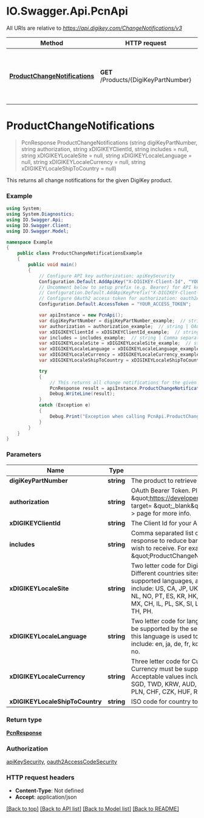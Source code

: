 # IO.Swagger.Api.PcnApi

All URIs are relative to *https://api.digikey.com/ChangeNotifications/v3*

Method | HTTP request | Description
------------- | ------------- | -------------
[**ProductChangeNotifications**](PcnApi.md#productchangenotifications) | **GET** /Products/{DigiKeyPartNumber} | This returns all change notifications for the given DigiKey product.


<a name="productchangenotifications"></a>
# **ProductChangeNotifications**
> PcnResponse ProductChangeNotifications (string digiKeyPartNumber, string authorization, string xDIGIKEYClientId, string includes = null, string xDIGIKEYLocaleSite = null, string xDIGIKEYLocaleLanguage = null, string xDIGIKEYLocaleCurrency = null, string xDIGIKEYLocaleShipToCountry = null)

This returns all change notifications for the given DigiKey product.

### Example
```csharp
using System;
using System.Diagnostics;
using IO.Swagger.Api;
using IO.Swagger.Client;
using IO.Swagger.Model;

namespace Example
{
    public class ProductChangeNotificationsExample
    {
        public void main()
        {
            // Configure API key authorization: apiKeySecurity
            Configuration.Default.AddApiKey("X-DIGIKEY-Client-Id", "YOUR_API_KEY");
            // Uncomment below to setup prefix (e.g. Bearer) for API key, if needed
            // Configuration.Default.AddApiKeyPrefix("X-DIGIKEY-Client-Id", "Bearer");
            // Configure OAuth2 access token for authorization: oauth2AccessCodeSecurity
            Configuration.Default.AccessToken = "YOUR_ACCESS_TOKEN";

            var apiInstance = new PcnApi();
            var digiKeyPartNumber = digiKeyPartNumber_example;  // string | The product to retrieve change notifications for.
            var authorization = authorization_example;  // string | OAuth Bearer Token. Please see<a href= \"https://developer.digikey.com/documentation/oauth\" target= \"_blank\" > OAuth 2.0 Documentation </a > page for more info.
            var xDIGIKEYClientId = xDIGIKEYClientId_example;  // string | The Client Id for your App.
            var includes = includes_example;  // string | Comma separated list of fields to return. Used to customize response to reduce bandwidth by selecting fields that you wish to receive. For example: \"ProductChangeNotifications\\[2\\](PcnType,PcnDescription)\" (optional) 
            var xDIGIKEYLocaleSite = xDIGIKEYLocaleSite_example;  // string | Two letter code for Digi-Key product website to search on. Different countries sites have different part restrictions, supported languages, and currencies. Acceptable values include: US, CA, JP, UK, DE, AT, BE, DK, FI, GR, IE, IT, LU, NL, NO, PT, ES, KR, HK, SG, CN, TW, AU, FR, IN, NZ, SE, MX, CH, IL, PL, SK, SI, LV, LT, EE, CZ, HU, BG, MY, ZA, RO, TH, PH. (optional) 
            var xDIGIKEYLocaleLanguage = xDIGIKEYLocaleLanguage_example;  // string | Two letter code for language to search on. Langauge must be supported by the selected site. If searching on keyword, this language is used to find matches. Acceptable values include: en, ja, de, fr, ko, zhs, zht, it, es, he, nl, sv, pl, fi, da, no. (optional) 
            var xDIGIKEYLocaleCurrency = xDIGIKEYLocaleCurrency_example;  // string | Three letter code for Currency to return part pricing for. Currency must be supported by the selected site. Acceptable values include: USD, CAD, JPY, GBP, EUR, HKD, SGD, TWD, KRW, AUD, NZD, INR, DKK, NOK, SEK, ILS, CNY, PLN, CHF, CZK, HUF, RON, ZAR, MYR, THB, PHP. (optional) 
            var xDIGIKEYLocaleShipToCountry = xDIGIKEYLocaleShipToCountry_example;  // string | ISO code for country to ship to. (optional) 

            try
            {
                // This returns all change notifications for the given DigiKey product.
                PcnResponse result = apiInstance.ProductChangeNotifications(digiKeyPartNumber, authorization, xDIGIKEYClientId, includes, xDIGIKEYLocaleSite, xDIGIKEYLocaleLanguage, xDIGIKEYLocaleCurrency, xDIGIKEYLocaleShipToCountry);
                Debug.WriteLine(result);
            }
            catch (Exception e)
            {
                Debug.Print("Exception when calling PcnApi.ProductChangeNotifications: " + e.Message );
            }
        }
    }
}
```

### Parameters

Name | Type | Description  | Notes
------------- | ------------- | ------------- | -------------
 **digiKeyPartNumber** | **string**| The product to retrieve change notifications for. | 
 **authorization** | **string**| OAuth Bearer Token. Please see&lt;a href&#x3D; \&quot;https://developer.digikey.com/documentation/oauth\&quot; target&#x3D; \&quot;_blank\&quot; &gt; OAuth 2.0 Documentation &lt;/a &gt; page for more info. | 
 **xDIGIKEYClientId** | **string**| The Client Id for your App. | 
 **includes** | **string**| Comma separated list of fields to return. Used to customize response to reduce bandwidth by selecting fields that you wish to receive. For example: \&quot;ProductChangeNotifications\\[2\\](PcnType,PcnDescription)\&quot; | [optional] 
 **xDIGIKEYLocaleSite** | **string**| Two letter code for Digi-Key product website to search on. Different countries sites have different part restrictions, supported languages, and currencies. Acceptable values include: US, CA, JP, UK, DE, AT, BE, DK, FI, GR, IE, IT, LU, NL, NO, PT, ES, KR, HK, SG, CN, TW, AU, FR, IN, NZ, SE, MX, CH, IL, PL, SK, SI, LV, LT, EE, CZ, HU, BG, MY, ZA, RO, TH, PH. | [optional] 
 **xDIGIKEYLocaleLanguage** | **string**| Two letter code for language to search on. Langauge must be supported by the selected site. If searching on keyword, this language is used to find matches. Acceptable values include: en, ja, de, fr, ko, zhs, zht, it, es, he, nl, sv, pl, fi, da, no. | [optional] 
 **xDIGIKEYLocaleCurrency** | **string**| Three letter code for Currency to return part pricing for. Currency must be supported by the selected site. Acceptable values include: USD, CAD, JPY, GBP, EUR, HKD, SGD, TWD, KRW, AUD, NZD, INR, DKK, NOK, SEK, ILS, CNY, PLN, CHF, CZK, HUF, RON, ZAR, MYR, THB, PHP. | [optional] 
 **xDIGIKEYLocaleShipToCountry** | **string**| ISO code for country to ship to. | [optional] 

### Return type

[**PcnResponse**](PcnResponse.md)

### Authorization

[apiKeySecurity](../README.md#apiKeySecurity), [oauth2AccessCodeSecurity](../README.md#oauth2AccessCodeSecurity)

### HTTP request headers

 - **Content-Type**: Not defined
 - **Accept**: application/json

[[Back to top]](#) [[Back to API list]](../README.md#documentation-for-api-endpoints) [[Back to Model list]](../README.md#documentation-for-models) [[Back to README]](../README.md)


